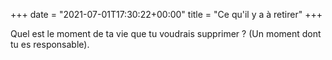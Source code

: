 +++
date = "2021-07-01T17:30:22+00:00"
title = "Ce qu'il y a à retirer"
+++

Quel est le moment de ta vie que tu voudrais supprimer ? (Un moment dont tu es responsable).
